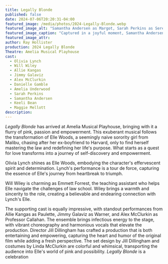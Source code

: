 ```yaml
---
title: Legally Blonde
published: false
date: 2024-07-06T20:20:31-04:00
featured_image: /media/photos/2024-Legally-Blonde.webp
featured_image_alt: "Samantha Andersen as Margot, Sarah Perkins as Serena, Olivia Lynch as Elle Woods, and Keeli Bean as Pilar in a scene from 'Legally Blonde'."
featured_image_caption: "Captured in a joyful moment, Samantha Andersen as Margot, Sarah Perkins as Serena, Olivia Lynch portraying Elle Woods, and Keeli Bean as Pilar bring vibrant energy to the stage in 'Legally Blonde'."
featured_image_attr: 
author: Ray Hollister
production: 2024 Legally Blonde
Theatre: Amelia Musical Playhouse
cast: 
  - Olivia Lynch
  - Will Wiley
  - Allie Kangas
  - Jimmy Galaviz
  - Alex McClurkin
  - Danielle Gamble
  - Amelia Underwood
  - Sarah Perkins
  - Samantha Andersen
  - Keeli Bean
  - Maggie Mellott
description:
---
```

*Legally Blonde* has arrived at Amelia Musical Playhouse, bringing with it a flurry of pink, passion and empowerment. This exuberant musical follows the transformation of Elle Woods, a seemingly naive sorority girl from Malibu, chasing after her ex-boyfriend to Harvard, only to find herself mastering the law and redefining her life's purpose. What starts as a quest for love transforms into a journey of self-discovery and empowerment. 

Olivia Lynch shines as Elle Woods, embodying the character's effervescent spirit and determination. Lynch's performance is a tour de force, capturing the essence of Elle's journey from heartbreak to triumph.

Will Wiley is charming as Emmett Forrest, the teaching assistant who helps Elle navigate the challenges of law school. Wiley brings a warmth and sincerity to the role, creating a believable and endearing connection with Lynch's Elle. 

The supporting cast is equally impressive, with standout performances from Allie Kangas as Paulette, Jimmy Galaviz as Warner, and Alex McClurkin as Professor Callahan. The ensemble brings infectious energy to the stage, with vibrant choreography and harmonious vocals that elevate the production. Director Jill Dillingham has crafted a production that is both entertaining and empowering, capturing the heart and humor of the original film while adding a fresh perspective. The set design by Jill Dillingham and costumes by Linda McClurkin are colorful and whimsical, transporting the audience into Elle's world of pink and possibility. *Legally Blonde* is a celebration
